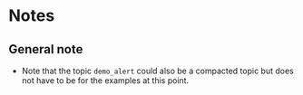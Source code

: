 # Notes

## General note

* Note that the topic `demo_alert` could also be a compacted topic but does not have to be for the examples at this point.

